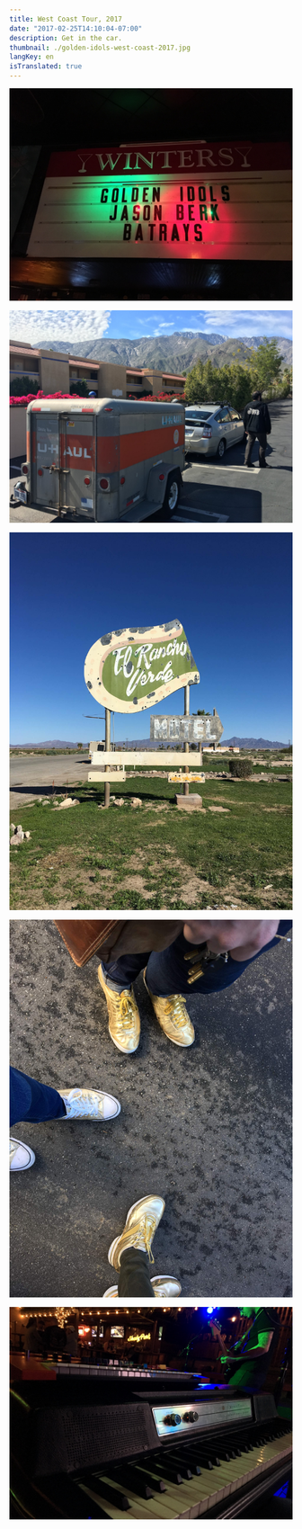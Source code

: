 ```yaml
---
title: West Coast Tour, 2017
date: "2017-02-25T14:10:04-07:00"
description: Get in the car.
thumbnail: ./golden-idols-west-coast-2017.jpg
langKey: en
isTranslated: true
---
```


<div class="kg-card kg-image-card kg-width-full">

![Winters Tavern](./winters-tavern.jpg)

</div>

![The Van](./tour-van.jpg)

<div class="row">
  <div class="col-6">

![El Rancho Verde](./el-rancho.jpg)

  </div>
  <div class="col-6">

![Golden Shoes](./shoes.jpg)

  </div>
</div>

![From My Point of View](./point-of-view.jpg)
